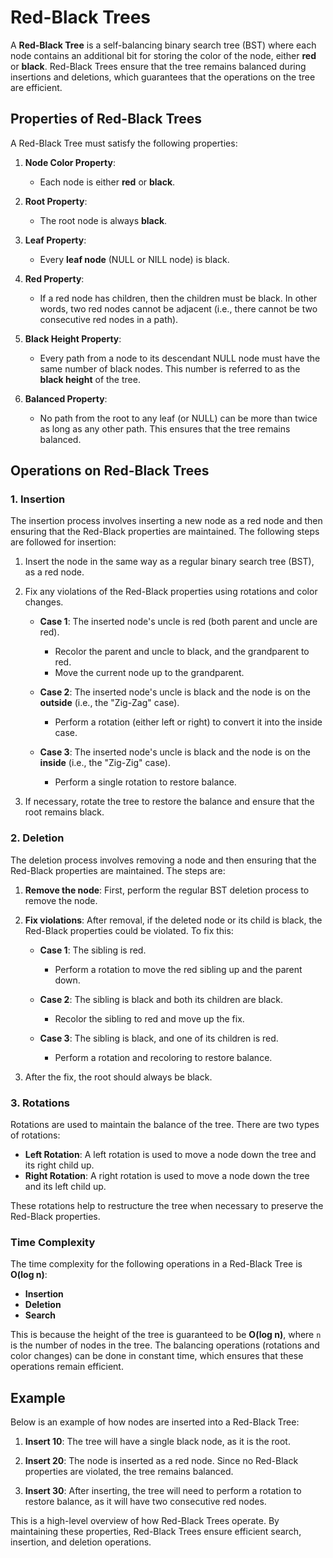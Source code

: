 # Red-Black Trees

A **Red-Black Tree** is a self-balancing binary search tree (BST) where each node contains an additional bit for storing the color of the node, either **red** or **black**. Red-Black Trees ensure that the tree remains balanced during insertions and deletions, which guarantees that the operations on the tree are efficient.

## Properties of Red-Black Trees

A Red-Black Tree must satisfy the following properties:

1. **Node Color Property**:
   - Each node is either **red** or **black**.

2. **Root Property**:
   - The root node is always **black**.

3. **Leaf Property**:
   - Every **leaf node** (NULL or NILL node) is black.

4. **Red Property**:
   - If a red node has children, then the children must be black. In other words, two red nodes cannot be adjacent (i.e., there cannot be two consecutive red nodes in a path).

5. **Black Height Property**:
   - Every path from a node to its descendant NULL node must have the same number of black nodes. This number is referred to as the **black height** of the tree.

6. **Balanced Property**:
   - No path from the root to any leaf (or NULL) can be more than twice as long as any other path. This ensures that the tree remains balanced.

## Operations on Red-Black Trees

### 1. Insertion

The insertion process involves inserting a new node as a red node and then ensuring that the Red-Black properties are maintained. The following steps are followed for insertion:

1. Insert the node in the same way as a regular binary search tree (BST), as a red node.
2. Fix any violations of the Red-Black properties using rotations and color changes.

   - **Case 1**: The inserted node's uncle is red (both parent and uncle are red).
     - Recolor the parent and uncle to black, and the grandparent to red.
     - Move the current node up to the grandparent.
   
   - **Case 2**: The inserted node's uncle is black and the node is on the **outside** (i.e., the "Zig-Zag" case).
     - Perform a rotation (either left or right) to convert it into the inside case.
   
   - **Case 3**: The inserted node's uncle is black and the node is on the **inside** (i.e., the "Zig-Zig" case).
     - Perform a single rotation to restore balance.

3. If necessary, rotate the tree to restore the balance and ensure that the root remains black.

### 2. Deletion

The deletion process involves removing a node and then ensuring that the Red-Black properties are maintained. The steps are:

1. **Remove the node**: First, perform the regular BST deletion process to remove the node.
   
2. **Fix violations**: After removal, if the deleted node or its child is black, the Red-Black properties could be violated. To fix this:
   
   - **Case 1**: The sibling is red.
     - Perform a rotation to move the red sibling up and the parent down.
   
   - **Case 2**: The sibling is black and both its children are black.
     - Recolor the sibling to red and move up the fix.
   
   - **Case 3**: The sibling is black, and one of its children is red.
     - Perform a rotation and recoloring to restore balance.

3. After the fix, the root should always be black.

### 3. Rotations

Rotations are used to maintain the balance of the tree. There are two types of rotations:

- **Left Rotation**: A left rotation is used to move a node down the tree and its right child up.
- **Right Rotation**: A right rotation is used to move a node down the tree and its left child up.

These rotations help to restructure the tree when necessary to preserve the Red-Black properties.

### Time Complexity

The time complexity for the following operations in a Red-Black Tree is **O(log n)**:
- **Insertion**
- **Deletion**
- **Search**

This is because the height of the tree is guaranteed to be **O(log n)**, where `n` is the number of nodes in the tree. The balancing operations (rotations and color changes) can be done in constant time, which ensures that these operations remain efficient.

## Example

Below is an example of how nodes are inserted into a Red-Black Tree:

1. **Insert 10**: The tree will have a single black node, as it is the root.
   
2. **Insert 20**: The node is inserted as a red node. Since no Red-Black properties are violated, the tree remains balanced.

3. **Insert 30**: After inserting, the tree will need to perform a rotation to restore balance, as it will have two consecutive red nodes.

This is a high-level overview of how Red-Black Trees operate. By maintaining these properties, Red-Black Trees ensure efficient search, insertion, and deletion operations.
